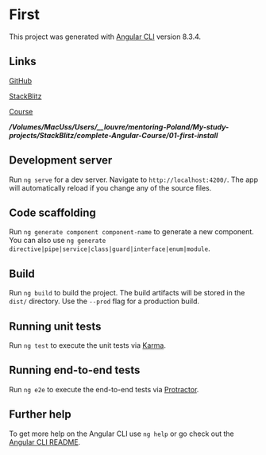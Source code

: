 # First

This project was generated with [Angular CLI](https://github.com/angular/angular-cli) version 8.3.4.

## Links

[GitHub](https://github.com/igor2000xp/complete-Angular-Course)

[StackBlitz](https://stackblitz.com/~/github.com/igor2000xp/complete-Angular-Course)

[Course](https://www.udemy.com/course/the-complete-angular-course-typescript-included/)

**_/Volumes/MacUss/Users/\_\_louvre/mentoring-Poland/My-study-projects/StackBlitz/complete-Angular-Course/01-first-install_**

## Development server

Run `ng serve` for a dev server. Navigate to `http://localhost:4200/`. The app will automatically reload if you change any of the source files.

## Code scaffolding

Run `ng generate component component-name` to generate a new component. You can also use `ng generate directive|pipe|service|class|guard|interface|enum|module`.

## Build

Run `ng build` to build the project. The build artifacts will be stored in the `dist/` directory. Use the `--prod` flag for a production build.

## Running unit tests

Run `ng test` to execute the unit tests via [Karma](https://karma-runner.github.io).

## Running end-to-end tests

Run `ng e2e` to execute the end-to-end tests via [Protractor](http://www.protractortest.org/).

## Further help

To get more help on the Angular CLI use `ng help` or go check out the [Angular CLI README](https://github.com/angular/angular-cli/blob/master/README.md).

